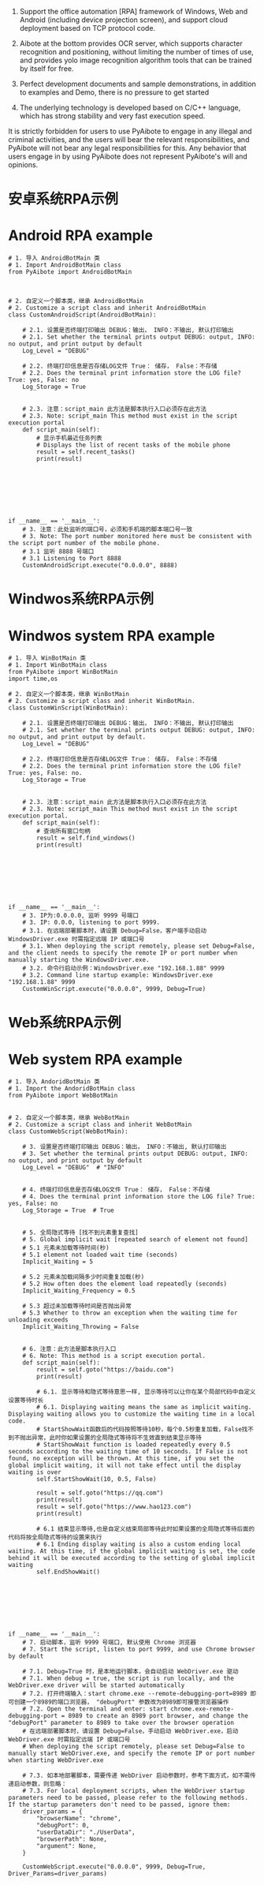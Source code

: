 
1. Support the office automation [RPA] framework of Windows, Web and Android (including device projection screen), and support cloud deployment based on TCP protocol code.

2. Aibote at the bottom provides OCR server, which supports character recognition and positioning, without limiting the number of times of use, and provides yolo image recognition algorithm tools that can be trained by itself for free.

3. Perfect development documents and sample demonstrations, in addition to examples and Demo, there is no pressure to get started

4. The underlying technology is developed based on C/C++ language, which has strong stability and very fast execution speed.

It is strictly forbidden for users to use PyAibote to engage in any illegal and criminal activities, and the users will bear the relevant responsibilities, and PyAibote will not bear any legal responsibilities for this.
Any behavior that users engage in by using PyAibote does not represent PyAibote's will and opinions.



# 安卓系统RPA示例
# Android RPA example


```
# 1. 导入 AndroidBotMain 类
# 1. Import AndroidBotMain class
from PyAibote import AndroidBotMain



# 2. 自定义一个脚本类，继承 AndroidBotMain
# 2. Customize a script class and inherit AndroidBotMain
class CustomAndroidScript(AndroidBotMain):

    # 2.1. 设置是否终端打印输出 DEBUG：输出， INFO：不输出, 默认打印输出
    # 2.1. Set whether the terminal prints output DEBUG: output, INFO: no output, and print output by default
    Log_Level = "DEBUG" 

    # 2.2. 终端打印信息是否存储LOG文件 True： 储存， False：不存储
    # 2.2. Does the terminal print information store the LOG file? True: yes, False: no
    Log_Storage = True  


    # 2.3. 注意：script_main 此方法是脚本执行入口必须存在此方法
    # 2.3. Note: script_main This method must exist in the script execution portal
    def script_main(self):
        # 显示手机最近任务列表
        # Displays the list of recent tasks of the mobile phone
        result = self.recent_tasks()
        print(result)








if __name__ == '__main__':
    # 3. 注意：此处监听的端口号，必须和手机端的脚本端口号一致
    # 3. Note: The port number monitored here must be consistent with the script port number of the mobile phone.
    # 3.1 监听 8888 号端口
    # 3.1 Listening to Port 8888
    CustomAndroidScript.execute("0.0.0.0", 8888)
```



# Windwos系统RPA示例
# Windwos system RPA example

```
# 1. 导入 WinBotMain 类
# 1. Import WinBotMain class
from PyAibote import WinBotMain
import time,os

# 2. 自定义一个脚本类，继承 WinBotMain
# 2. Customize a script class and inherit WinBotMain.
class CustomWinScript(WinBotMain):

    # 2.1. 设置是否终端打印输出 DEBUG：输出， INFO：不输出, 默认打印输出
    # 2.1. Set whether the terminal prints output DEBUG: output, INFO: no output, and print output by default.
    Log_Level = "DEBUG" 

    # 2.2. 终端打印信息是否存储LOG文件 True： 储存， False：不存储
    # 2.2. Does the terminal print information store the LOG file? True: yes, False: no.
    Log_Storage = True  


    # 2.3. 注意：script_main 此方法是脚本执行入口必须存在此方法
    # 2.3. Note: script_main This method must exist in the script execution portal.
    def script_main(self):
        # 查询所有窗口句柄
        result = self.find_windows()
        print(result)








if __name__ == '__main__':
    # 3. IP为:0.0.0.0, 监听 9999 号端口
    # 3. IP: 0.0.0, listening to port 9999.
    # 3.1. 在远端部署脚本时，请设置 Debug=False，客户端手动启动 WindowsDriver.exe 时需指定远端 IP 或端口号
    # 3.1. When deploying the script remotely, please set Debug=False, and the client needs to specify the remote IP or port number when manually starting the WindowsDriver.exe.
    # 3.2. 命令行启动示例：WindowsDriver.exe "192.168.1.88" 9999
    # 3.2. Command line startup example: WindowsDriver.exe "192.168.1.88" 9999
    CustomWinScript.execute("0.0.0.0", 9999, Debug=True)
```



# Web系统RPA示例
# Web system RPA example

```
# 1. 导入 AndoridBotMain 类
# 1. Import the AndoridBotMain class
from PyAibote import WebBotMain


# 2. 自定义一个脚本类，继承 WebBotMain
# 2. Customize a script class and inherit WebBotMain
class CustomWebScript(WebBotMain):

    # 3. 设置是否终端打印输出 DEBUG：输出， INFO：不输出, 默认打印输出
    # 3. Set whether the terminal prints output DEBUG: output, INFO: no output, and print output by default
    Log_Level = "DEBUG"  # "INFO"


    # 4. 终端打印信息是否存储LOG文件 True： 储存， False：不存储
    # 4. Does the terminal print information store the LOG file? True: yes, False: no
    Log_Storage = True  # True


    # 5. 全局隐式等待 [找不到元素重复查找]
    # 5. Global implicit wait [repeated search of element not found]
    # 5.1 元素未加载等待时间(秒)
    # 5.1 element not loaded wait time (seconds)
    Implicit_Waiting = 5

    # 5.2 元素未加载间隔多少时间重复加载(秒)
    # 5.2 How often does the element load repeatedly (seconds)
    Implicit_Waiting_Frequency = 0.5
    
    # 5.3 超过未加载等待时间是否抛出异常
    # 5.3 Whether to throw an exception when the waiting time for unloading exceeds
    Implicit_Waiting_Throwing = False


    # 6. 注意：此方法是脚本执行入口
    # 6. Note: This method is a script execution portal.
    def script_main(self):
        result = self.goto("https://baidu.com")
        print(result)

        # 6.1. 显示等待和隐式等待意思一样, 显示等待可以让你在某个局部代码中自定义设置等待时长
        # 6.1. Displaying waiting means the same as implicit waiting. Displaying waiting allows you to customize the waiting time in a local code.
        # StartShowWait函数后的代码按照等待10秒，每个0.5秒重复加载，False找不到不抛出异常，此时你如果设置的全局隐式等待将不生效直到结束显示等待
        # StartShowWait function is loaded repeatedly every 0.5 seconds according to the waiting time of 10 seconds. If False is not found, no exception will be thrown. At this time, if you set the global implicit waiting, it will not take effect until the display waiting is over
        self.StartShowWait(10, 0.5, False)

        result = self.goto("https://qq.com")
        print(result)
        result = self.goto("https://www.hao123.com")
        print(result)

        # 6.1 结束显示等待,也是自定义结束局部等待此时如果设置的全局隐式等待后面的代码将按全局隐式等待的设置来执行
        # 6.1 Ending display waiting is also a custom ending local waiting. At this time, if the global implicit waiting is set, the code behind it will be executed according to the setting of global implicit waiting
        self.EndShowWait()







        
if __name__ == '__main__':
    # 7. 启动脚本，监听 9999 号端口, 默认使用 Chrome 浏览器
    # 7. Start the script, listen to port 9999, and use Chrome browser by default

    # 7.1. Debug=True 时，是本地运行脚本，会自动启动 WebDriver.exe 驱动
    # 7.1. When debug = true, the script is run locally, and the WebDriver.exe driver will be started automatically
    # 7.2. 打开终端输入：start chrome.exe --remote-debugging-port=8989 即可创建一个8989的端口浏览器， "debugPort" 参数改为8989即可接管浏览器操作
    # 7.2. Open the terminal and enter: start chrome.exe-remote-debugging-port = 8989 to create an 8989 port browser, and change the "debugPort" parameter to 8989 to take over the browser operation
    # 在远端部署脚本时，请设置 Debug=False，手动启动 WebDriver.exe，启动 WebDriver.exe 时需指定远端 IP 或端口号
    # When deploying the script remotely, please set Debug=False to manually start WebDriver.exe, and specify the remote IP or port number when starting WebDriver.exe

    # 7.3. 如本地部署脚本，需要传递 WebDriver 启动参数时，参考下面方式，如不需传递启动参数，则忽略：
    # 7.3. For local deployment scripts, when the WebDriver startup parameters need to be passed, please refer to the following methods. If the startup parameters don't need to be passed, ignore them:
    driver_params = {
        "browserName": "chrome",
        "debugPort": 0,
        "userDataDir": "./UserData",
        "browserPath": None,
        "argument": None,
    }

    CustomWebScript.execute("0.0.0.0", 9999, Debug=True, Driver_Params=driver_params)

```